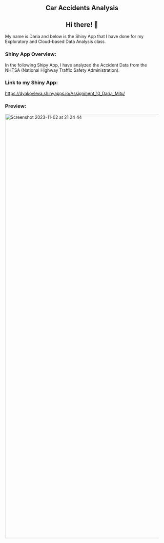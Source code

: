 <h2 align="center">
Car Accidents Analysis 
</h2> 

<h2 align="center">
Hi there! 👋
</h2> 
My name is Daria and below is the Shiny App that I have done for my Exploratory and Cloud-based Data Analysis class. 


### Shiny App Overview:

In the following Shipy App, I have analyzed the Accident Data from the NHTSA (National Highway Traffic Safety Administration). 


### Link to my Shiny App:
https://dyakovleva.shinyapps.io/Assignment_10_Daria_Mitu/




### Preview:
<img width="1390" alt="Screenshot 2023-11-02 at 21 24 44" src="https://github.com/dyakovleva4/shinyappCA/assets/149738389/6623ebb8-f861-4a3b-aacc-6247e8ecd03f">


